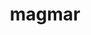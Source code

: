 ---
id: 126
title: magmar
types: [fire]
image: https://raw.githubusercontent.com/PokeAPI/sprites/master/sprites/pokemon/126.png
---